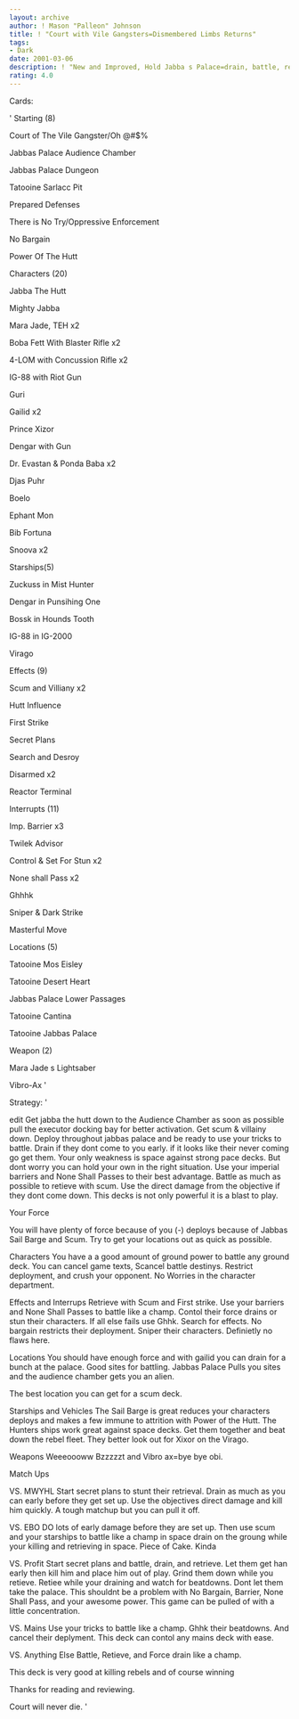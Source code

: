 ```yaml
---
layout: archive
author: ! Mason "Palleon" Johnson
title: ! "Court with Vile Gangsters=Dismembered Limbs Returns"
tags:
- Dark
date: 2001-03-06
description: ! "New and Improved, Hold Jabba s Palace=drain, battle, retrieve, and win."
rating: 4.0
---
```

Cards:

'
Starting (8)


Court of The Vile Gangster/Oh @#$%

Jabbas Palace Audience Chamber

Jabbas Palace Dungeon

Tatooine Sarlacc Pit

Prepared Defenses

There is No Try/Oppressive Enforcement

No Bargain

Power Of The Hutt


Characters (20) 


Jabba The Hutt

Mighty Jabba

Mara Jade, TEH x2

Boba Fett With Blaster Rifle x2

4-LOM with Concussion Rifle x2

IG-88 with Riot Gun

Guri

Gailid x2

Prince Xizor

Dengar with Gun

Dr. Evastan & Ponda Baba x2

Djas Puhr

Boelo

Ephant Mon

Bib Fortuna

Snoova x2


Starships(5)


Zuckuss in Mist Hunter

Dengar in Punsihing One

Bossk in Hounds Tooth

IG-88 in IG-2000

Virago



Effects (9)


Scum and Villiany x2

Hutt Influence

First Strike

Secret Plans

Search and Desroy

Disarmed x2

Reactor Terminal


Interrupts (11)


Imp. Barrier x3

Twilek Advisor

Control & Set For Stun x2

None shall Pass x2

Ghhhk

Sniper & Dark Strike

Masterful Move


Locations (5)


Tatooine Mos Eisley

Tatooine Desert Heart

Jabbas Palace Lower Passages

Tatooine Cantina

Tatooine Jabbas Palace


Weapon (2)


Mara Jade s Lightsaber

Vibro-Ax   '

Strategy: '


edit Get jabba the hutt down to the Audience Chamber as soon as possible pull the executor docking bay for better activation. Get scum & villainy down. Deploy throughout jabbas palace and be ready to use your tricks to battle. Drain if they dont come to you early. if it looks like their never coming go get them. Your only weakness is space against strong pace decks. But dont worry you can hold your own in the right situation. Use your imperial barriers and None Shall Passes to their best advantage. Battle as much as possible to retieve with scum. Use the direct damage from the objective if they dont come down. This decks is not only powerful it is a blast to play.


Your Force

You will have plenty of force because of you (-) deploys because of Jabbas Sail Barge and Scum. Try to get your locations out as quick as possible.


Characters You have a a good amount of ground power to battle any ground deck. You can cancel game texts, Scancel battle destinys. Restrict deployment, and crush your opponent. No Worries in the character department.


Effects and Interrups Retrieve with Scum and First strike. Use your barriers and None Shall Passes to battle like a champ. Contol their force drains or stun their characters. If all else fails use Ghhk. Search for effects. No bargain restricts their deployment. Sniper their characters. Definietly no flaws here.


Locations You should have enough force and with gailid you can drain for a bunch at the palace. Good sites for battling. Jabbas Palace Pulls you sites and the audience chamber gets you an alien.

The best location you can get for a scum deck.


Starships and Vehicles The Sail Barge is great reduces your characters deploys and makes a few immune to attrition with Power of the Hutt. The Hunters ships work great against space decks. Get them together and beat down the rebel fleet. They better look out for Xixor on the Virago.


Weapons Weeeoooww Bzzzzzt and Vibro ax=bye bye obi.


Match Ups


VS. MWYHL Start secret plans to stunt their retrieval. Drain as much as you can early before they get set up. Use the objectives direct damage and kill him quickly. A tough matchup but you can pull it off.


VS. EBO DO lots of early damage before they are set up. Then use scum and your starships to battle like a champ in space drain on the groung while your killing and retrieving in space. Piece of Cake. Kinda


VS. Profit Start secret plans and battle, drain, and retrieve. Let them get han early then kill him and place him out of play. Grind them down while you retieve. Retiee while your draining and watch for beatdowns. Dont let them take the palace. This shouldnt be a problem with No Bargain, Barrier, None Shall Pass, and your awesome power. This game can be pulled of with a little concentration.


VS. Mains Use your tricks to battle like a champ. Ghhk their beatdowns. And cancel their deplyment. This deck can contol any mains deck with ease.


VS. Anything Else Battle, Retieve, and Force drain like a champ.


This deck is very good at killing rebels and of course winning


Thanks for reading and reviewing.


Court will never die.   '
